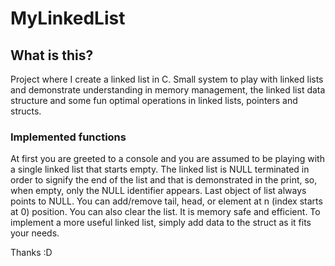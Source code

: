 # MyLinkedList
## What is this?
Project where I create a linked list in C. Small system to play with linked lists and demonstrate understanding in memory management, the linked list data structure and some fun optimal operations in linked lists, pointers and structs.

### Implemented functions
At first you are greeted to a console and you are assumed to be playing with a single linked list that starts empty. The linked list is NULL terminated in order to signify the end of the list and that is demonstrated in the print, so, when empty, only the NULL identifier appears. Last object of list always points to NULL. You can add/remove tail, head, or element at n (index starts at 0) position. You can also clear the list. It is memory safe and efficient. To implement a more useful linked list, simply add data to the struct as it fits your needs. 

Thanks :D
